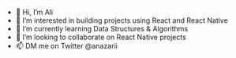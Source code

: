 - 👋 Hi, I’m Ali
- 👀 I’m interested in building projects using React and React Native
- 🌱 I’m currently learning Data Structures & Algorithms
- 💞️ I’m looking to collaborate on React Native projects
- 📫 DM me on Twitter @anazarii

<!---
anazari/anazari is a ✨ special ✨ repository because its `README.md` (this file) appears on your GitHub profile.
You can click the Preview link to take a look at your changes.
--->
